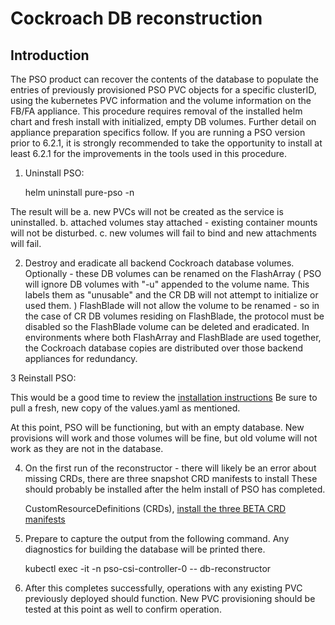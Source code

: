 # Cockroach DB reconstruction 

## Introduction
The PSO product can recover the contents of the database to populate the entries of previously provisioned PSO PVC objects for a specific clusterID, using the kubernetes PVC information and the volume information on the FB/FA appliance.  This procedure requires removal of the installed helm chart and fresh install with initialized, empty DB volumes.  Further detail on appliance preparation specifics follow. If you are running a PSO version prior to 6.2.1, it is strongly recommended to take the opportunity to install at least 6.2.1 for the improvements in the tools used in this procedure.



1. Uninstall PSO: 

   helm uninstall pure-pso -n <PSO-namespace>

The result will be 
a. new PVCs will not be created as the service is uninstalled. 
b. attached volumes stay attached - existing container mounts will not be disturbed.
c. new volumes will fail to bind and new attachments will fail.


2. Destroy and eradicate all backend Cockroach database volumes.  Optionally - these DB volumes can be renamed on the FlashArray ( PSO will ignore DB volumes with "-u" appended to the volume name.  This labels them as "unusable" and the CR DB will not attempt to initialize or used them. )  FlashBlade will not allow the volume to be renamed - so in the case of CR DB volumes residing on FlashBlade, the protocol must be disabled so the FlashBlade volume can be deleted and eradicated.  In environments where both FlashArray and FlashBlade are used together, the Cockroach database copies are distributed over those backend appliances for redundancy.

3  Reinstall PSO: 

   This would be a good time to review the [installation instructions](https://github.com/purestorage/pso-csi/blob/master/pure-pso/README.md)
   Be sure to pull a fresh, new copy of the values.yaml as mentioned. 

At this point, PSO will be functioning, but with an empty database. New provisions will work and those volumes will be fine, but old volume will not work as they are not in the database.

4. On the first run of the reconstructor - there will likely be an error about missing CRDs, there are three snapshot CRD manifests to install These should probably be installed after the helm install of PSO has completed.

   CustomResourceDefinitions (CRDs), [install the three BETA CRD manifests](https://kubernetes-csi.github.io/docs/snapshot-controller.html#deployment)

5. Prepare to capture the output from the following command.  Any diagnostics for building the database will be printed there.

    kubectl exec -it -n <pso namespace> pso-csi-controller-0 -- db-reconstructor   
    
6. After this completes successfully, operations with any existing PVC previously deployed should function.  New PVC provisioning should be tested at this point as well to confirm operation.
